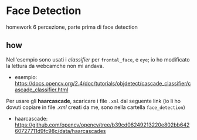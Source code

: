 # Face Detection
homework 6 percezione, parte prima di face detection

## how
Nell'esempio sono usati i *classifier* per `frontal_face`, e `eye`; io ho modificato la lettura da webcamche non mi andava.
- esempio: https://docs.opencv.org/2.4/doc/tutorials/objdetect/cascade_classifier/cascade_classifier.html

Per usare gli **haarcascade**, scaricare i file `.xml` dal seguente link 
(io li ho dovuti copiare in file *.xml* creati da me, sono nella cartella `face_detection`)
- haarcascade: https://github.com/opencv/opencv/tree/b39cd06249213220e802bb64260727711d9fc98c/data/haarcascades 
